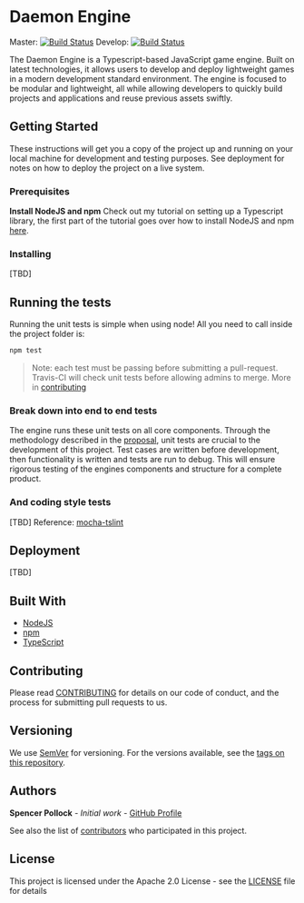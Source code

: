# Daemon Engine

Master: [![Build Status](https://travis-ci.org/srepollock/daemon-engine.svg?branch=master)](https://travis-ci.org/srepollock/daemon-engine)
Develop: [![Build Status](https://travis-ci.org/srepollock/daemon-engine.svg?branch=develop)](https://travis-ci.org/srepollock/daemon-engine)

The Daemon Engine is a Typescript-based JavaScript game engine. Built on latest technologies, it allows users to develop and deploy lightweight games in a modern development standard environment. The engine is focused to be modular and lightweight, all while allowing developers to quickly build projects and applications and reuse previous assets swiftly.

## Getting Started

These instructions will get you a copy of the project up and running on your local machine for development and testing purposes. See deployment for notes on how to deploy the project on a live system.

### Prerequisites

**Install NodeJS and npm**
Check out my tutorial on setting up a Typescript library, the first part of the tutorial goes over how to install NodeJS and npm [here](https://github.com/srepollock/ts-lib-tutorial).

### Installing

[TBD]

## Running the tests

Running the unit tests is simple when using node! All you need to call inside the project folder is:

```sh
npm test
```

> Note: each test must be passing before submitting a pull-request. Travis-CI will check unit tests before allowing admins to merge. More in [contributing](https://github.com/srepollock/daemon-engine/blob/master/CONTRIBUTING.md)

### Break down into end to end tests

The engine runs these unit tests on all core components. Through the methodology described in the [proposal](https://github.com/Goodgoodies/daemon-engine/wiki/proposal), unit tests are crucial to the development of this project. Test cases are written before development, then functionality is written and tests are run to debug. This will ensure rigorous testing of the engines components and structure for a complete product.

### And coding style tests

[TBD]
Reference: [mocha-tslint](https://github.com/t-sauer/mocha-tslint)

## Deployment

[TBD]

## Built With

* [NodeJS](https://nodejs.org/en/)
* [npm](https://www.npmjs.com/)
* [TypeScript](https://www.typescriptlang.org/)

## Contributing

Please read [CONTRIBUTING](https://github.com/srepollock/daemon-engine/blob/master/CONTRIBUTING.md) for details on our code of conduct, and the process for submitting pull requests to us.

## Versioning

We use [SemVer](http://semver.org/) for versioning. For the versions available, see the [tags on this repository](https://github.com/your/project/tags). 

## Authors

**Spencer Pollock** - *Initial work* - [GitHub Profile](https://github.com/srepollock)

See also the list of [contributors](https://github.com/Goodgoodies/daemon-engine/contributors) who participated in this project.

## License

This project is licensed under the Apache 2.0 License - see the [LICENSE](https://github.com/srepollock/daemon-engine/blob/master/LICENSE.md) file for details
